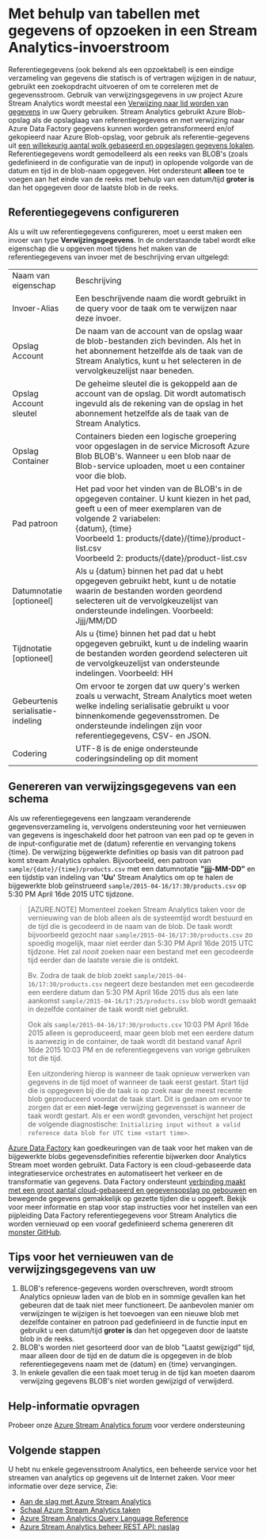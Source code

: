 <properties
    pageTitle="Tabellen met gegevens en het opzoeken in de Stream Analytics gebruiken | Microsoft Azure"
    description="Verwijzing naar gegevens in een Stream Analytics query gebruiken"
    keywords="referentiegegevens opzoektabel"
    services="stream-analytics"
    documentationCenter=""
    authors="jeffstokes72"
    manager="jhubbard"
    editor="cgronlun"/>

<tags
    ms.service="stream-analytics"
    ms.devlang="na"
    ms.topic="article"
    ms.tgt_pltfrm="na"
    ms.workload="data-services"
    ms.date="09/26/2016"
    ms.author="jeffstok"/>

# <a name="using-reference-data-or-lookup-tables-in-a-stream-analytics-input-stream"></a>Met behulp van tabellen met gegevens of opzoeken in een Stream Analytics-invoerstroom

Referentiegegevens (ook bekend als een opzoektabel) is een eindige verzameling van gegevens die statisch is of vertragen wijzigen in de natuur, gebruikt een zoekopdracht uitvoeren of om te correleren met de gegevensstroom. Gebruik van verwijzingsgegevens in uw project Azure Stream Analytics wordt meestal een [Verwijzing naar lid worden van gegevens](https://msdn.microsoft.com/library/azure/dn949258.aspx) in uw Query gebruiken. Stream Analytics gebruikt Azure Blob-opslag als de opslaglaag van referentiegegevens en met verwijzing naar Azure Data Factory gegevens kunnen worden getransformeerd en/of gekopieerd naar Azure Blob-opslag, voor gebruik als referentie-gegevens uit [een willekeurig aantal wolk gebaseerd en opgeslagen gegevens lokalen](../data-factory/data-factory-data-movement-activities.md). Referentiegegevens wordt gemodelleerd als een reeks van BLOB's (zoals gedefinieerd in de configuratie van de input) in oplopende volgorde van de datum en tijd in de blob-naam opgegeven. Het ondersteunt **alleen** toe te voegen aan het einde van de reeks met behulp van een datum/tijd **groter is** dan het opgegeven door de laatste blob in de reeks.

## <a name="configuring-reference-data"></a>Referentiegegevens configureren

Als u wilt uw referentiegegevens configureren, moet u eerst maken een invoer van type **Verwijzingsgegevens**. In de onderstaande tabel wordt elke eigenschap die u opgeven moet tijdens het maken van de referentiegegevens van invoer met de beschrijving ervan uitgelegd:

<table>
<tbody>
<tr>
<td>Naam van eigenschap</td>
<td>Beschrijving</td>
</tr>
<tr>
<td>Invoer-Alias</td>
<td>Een beschrijvende naam die wordt gebruikt in de query voor de taak om te verwijzen naar deze invoer.</td>
</tr>
<tr>
<td>Opslag Account</td>
<td>De naam van de account van de opslag waar de blob-bestanden zich bevinden. Als het in het abonnement hetzelfde als de taak van de Stream Analytics, kunt u het selecteren in de vervolgkeuzelijst naar beneden.</td>
</tr>
<tr>
<td>Opslag Account sleutel</td>
<td>De geheime sleutel die is gekoppeld aan de account van de opslag. Dit wordt automatisch ingevuld als de rekening van de opslag in het abonnement hetzelfde als de taak van de Stream Analytics.</td>
</tr>
<tr>
<td>Opslag Container</td>
<td>Containers bieden een logische groepering voor opgeslagen in de service Microsoft Azure Blob BLOB's. Wanneer u een blob naar de Blob-service uploaden, moet u een container voor die blob.</td>
</tr>
<tr>
<td>Pad patroon</td>
<td>Het pad voor het vinden van de BLOB's in de opgegeven container. U kunt kiezen in het pad, geeft u een of meer exemplaren van de volgende 2 variabelen:<BR>{datum}, {time}<BR>Voorbeeld 1: products/{date}/{time}/product-list.csv<BR>Voorbeeld 2: products/{date}/product-list.csv
</tr>
<tr>
<td>Datumnotatie [optioneel]</td>
<td>Als u {datum} binnen het pad dat u hebt opgegeven gebruikt hebt, kunt u de notatie waarin de bestanden worden geordend selecteren uit de vervolgkeuzelijst van ondersteunde indelingen. Voorbeeld: Jjjj/MM/DD</td>
</tr>
<tr>
<td>Tijdnotatie [optioneel]</td>
<td>Als u {time} binnen het pad dat u hebt opgegeven gebruikt, kunt u de indeling waarin de bestanden worden geordend selecteren uit de vervolgkeuzelijst van ondersteunde indelingen. Voorbeeld: HH</td>
</tr>
<tr>
<td>Gebeurtenis serialisatie-indeling</td>
<td>Om ervoor te zorgen dat uw query's werken zoals u verwacht, Stream Analytics moet weten welke indeling serialisatie gebruikt u voor binnenkomende gegevensstromen. De ondersteunde indelingen zijn voor referentiegegevens, CSV- en JSON.</td>
</tr>
<tr>
<td>Codering</td>
<td>UTF-8 is de enige ondersteunde coderingsindeling op dit moment</td>
</tr>
</tbody>
</table>

## <a name="generating-reference-data-on-a-schedule"></a>Genereren van verwijzingsgegevens van een schema

Als uw referentiegegevens een langzaam veranderende gegevensverzameling is, vervolgens ondersteuning voor het vernieuwen van gegevens is ingeschakeld door het patroon van een pad op te geven in de input-configuratie met de {datum} referentie en vervanging tokens {time}. De verwijzing bijgewerkte definities op basis van dit patroon pad komt stream Analytics ophalen. Bijvoorbeeld, een patroon van `sample/{date}/{time}/products.csv` met een datumnotatie **"jjjj-MM-DD"** en een tijdstip van indeling van **'Uu'** Stream Analytics om op te halen de bijgewerkte blob geïnstrueerd `sample/2015-04-16/17:30/products.csv` op 5:30 PM April 16de 2015 UTC tijdzone.

> [AZURE.NOTE] Momenteel zoeken Stream Analytics taken voor de vernieuwing van de blob alleen als de systeemtijd wordt bestuurd en de tijd die is gecodeerd in de naam van de blob. De taak wordt bijvoorbeeld gezocht naar `sample/2015-04-16/17:30/products.csv` zo spoedig mogelijk, maar niet eerder dan 5:30 PM April 16de 2015 UTC tijdzone. Het zal *nooit* zoeken naar een bestand met een gecodeerde tijd eerder dan de laatste versie die is ontdekt.
> 
> Bv. Zodra de taak de blob zoekt `sample/2015-04-16/17:30/products.csv` negeert deze bestanden met een gecodeerde een eerdere datum dan 5:30 PM April 16de 2015 dus als een late aankomst `sample/2015-04-16/17:25/products.csv` blob wordt gemaakt in dezelfde container de taak wordt niet gebruikt.
> 
> Ook als `sample/2015-04-16/17:30/products.csv` 10:03 PM April 16de 2015 alleen is geproduceerd, maar geen blob met een eerdere datum is aanwezig in de container, de taak wordt dit bestand vanaf April 16de 2015 10:03 PM en de referentiegegevens van vorige gebruiken tot die tijd.
> 
> Een uitzondering hierop is wanneer de taak opnieuw verwerken van gegevens in de tijd moet of wanneer de taak eerst gestart. Start tijd die is opgegeven bij die de taak is op zoek naar de meest recente blob geproduceerd voordat de taak start. Dit is gedaan om ervoor te zorgen dat er een **niet-lege** verwijzing gegevensset is wanneer de taak wordt gestart. Als er een wordt gevonden, verschijnt het project de volgende diagnostische: `Initializing input without a valid reference data blob for UTC time <start time>`.


[Azure Data Factory](https://azure.microsoft.com/documentation/services/data-factory/) kan goedkeuringen van de taak voor het maken van de bijgewerkte blobs gegevensdefinities referentie bijwerken door Analytics Stream moet worden gebruikt. Data Factory is een cloud-gebaseerde data integratieservice orchestrates en automatiseert het verkeer en de transformatie van gegevens. Data Factory ondersteunt [verbinding maakt met een groot aantal cloud-gebaseerd en gegevensopslag op gebouwen](../data-factory/data-factory-data-movement-activities.md) en bewegende gegevens gemakkelijk op gezette tijden die u opgeeft. Bekijk voor meer informatie en stap voor stap instructies voor het instellen van een pijpleiding Data Factory referentiegegevens voor Stream Analytics die worden vernieuwd op een vooraf gedefinieerd schema genereren dit [monster GitHub](https://github.com/Azure/Azure-DataFactory/tree/master/Samples/ReferenceDataRefreshForASAJobs).

## <a name="tips-on-refreshing-your-reference-data"></a>Tips voor het vernieuwen van de verwijzingsgegevens van uw ##

1. BLOB's reference-gegevens worden overschreven, wordt stroom Analytics opnieuw laden van de blob en in sommige gevallen kan het gebeuren dat de taak niet meer functioneert. De aanbevolen manier om verwijzingen te wijzigen is het toevoegen van een nieuwe blob met dezelfde container en patroon pad gedefinieerd in de functie input en gebruikt u een datum/tijd **groter is** dan het opgegeven door de laatste blob in de reeks.
2.  BLOB's worden niet gesorteerd door van de blob "Laatst gewijzigd" tijd, maar alleen door de tijd en de datum die is opgegeven in de blob referentiegegevens naam met de {datum} en {time} vervangingen.
3.  In enkele gevallen die een taak moet terug in de tijd kan moeten daarom verwijzing gegevens BLOB's niet worden gewijzigd of verwijderd.

## <a name="get-help"></a>Help-informatie opvragen
Probeer onze [Azure Stream Analytics forum](https://social.msdn.microsoft.com/Forums/en-US/home?forum=AzureStreamAnalytics) voor verdere ondersteuning

## <a name="next-steps"></a>Volgende stappen
U hebt nu enkele gegevensstroom Analytics, een beheerde service voor het streamen van analytics op gegevens uit de Internet zaken. Voor meer informatie over deze service, Zie:

- [Aan de slag met Azure Stream Analytics](stream-analytics-get-started.md)
- [Schaal Azure Stream Analytics taken](stream-analytics-scale-jobs.md)
- [Azure Stream Analytics Query Language Reference](https://msdn.microsoft.com/library/azure/dn834998.aspx)
- [Azure Stream Analytics beheer REST API: naslag](https://msdn.microsoft.com/library/azure/dn835031.aspx)

<!--Link references-->
[stream.analytics.developer.guide]: ../stream-analytics-developer-guide.md
[stream.analytics.scale.jobs]: stream-analytics-scale-jobs.md
[stream.analytics.introduction]: stream-analytics-introduction.md
[stream.analytics.get.started]: stream-analytics-get-started.md
[stream.analytics.query.language.reference]: http://go.microsoft.com/fwlink/?LinkID=513299
[stream.analytics.rest.api.reference]: http://go.microsoft.com/fwlink/?LinkId=517301

